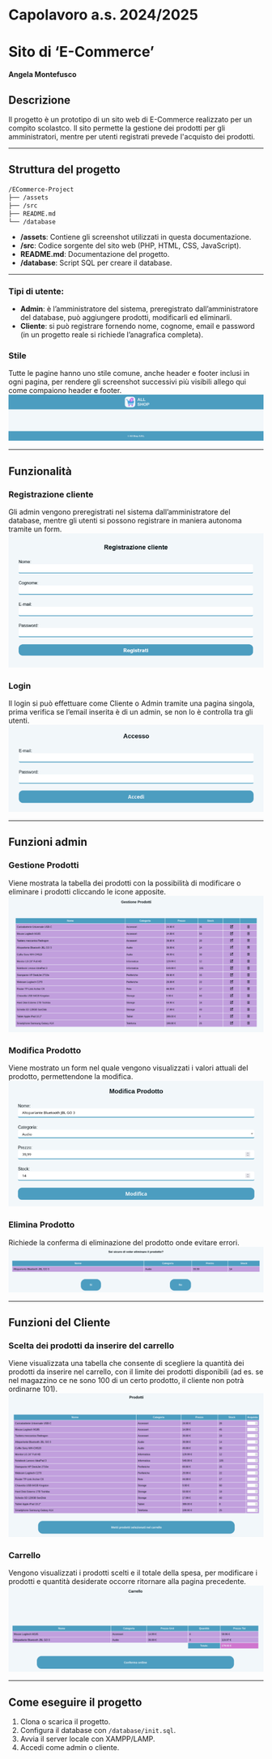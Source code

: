 # Capolavoro a.s. 2024/2025
# Sito di ‘E-Commerce’
**Angela Montefusco**

## Descrizione
Il progetto è un prototipo di un sito web di E-Commerce 
realizzato per un compito scolastco. Il sito permette la gestione dei prodotti per gli amministratori, mentre per utenti registrati prevede l'acquisto dei prodotti.

---

## Struttura del progetto
```
/ECommerce-Project
├── /assets
├── /src
├── README.md
└── /database
```
- **/assets**: Contiene gli screenshot utilizzati in questa documentazione.
- **/src**: Codice sorgente del sito web (PHP, HTML, CSS, JavaScript).
- **README.md**: Documentazione del progetto.
- **/database**: Script SQL per creare il database.

---

### Tipi di utente:
- **Admin**: è l’amministratore del sistema, preregistrato dall’amministratore del database, può aggiungere prodotti, modificarli ed eliminarli.
- **Cliente**: si può registrare fornendo nome, cognome, email e password (in un progetto reale si richiede l’anagrafica completa).

### Stile
Tutte le pagine hanno uno stile comune, anche header e footer inclusi in ogni pagina, per rendere gli screenshot successivi più visibili allego qui come compaiono header e footer.
![Base](assets/Base.png)

---

## Funzionalità

### Registrazione cliente
Gli admin vengono preregistrati nel sistema dall’amministratore del database, mentre gli utenti si possono registrare in maniera autonoma tramite un form.
![Registrazione](assets/Registrazione.png)

### Login
Il login si può effettuare come Cliente o Admin tramite una pagina singola, prima verifica se l’email inserita è di un admin, se non lo è controlla tra gli utenti.
![Accesso](assets/Accesso.png)

---

## Funzioni admin

### Gestione Prodotti
Viene mostrata la tabella dei prodotti con la possibilità di modificare o eliminare i prodotti cliccando le icone apposite.
![Gestione Prodotti](assets/Gestione%20Prodotti.png)

### Modifica Prodotto
Viene mostrato un form nel quale vengono visualizzati i valori attuali del prodotto, permettendone la modifica.
![Modifica Prodotto](assets/Modifica%20Prodotto.png)

### Elimina Prodotto
Richiede la conferma di eliminazione del prodotto onde evitare errori.
![Elimina Prodotto](assets/Elimina%20Prodotto.png)

---

## Funzioni del Cliente

### Scelta dei prodotti da inserire del carrello
Viene visualizzata una tabella che consente di scegliere la quantità dei prodotti da inserire nel carrello, con il limite dei prodotti disponibili (ad es. se nel magazzino ce ne sono 100 di un certo prodotto, il cliente non potrà ordinarne 101).
![Prodotti](assets/Prodotti.png)

### Carrello
Vengono visualizzati i prodotti scelti e il totale della spesa, per modificare i prodotti e quantità desiderate occorre ritornare alla pagina precedente.
![Carrello](assets/Carrello.png)

---
## Come eseguire il progetto
1. Clona o scarica il progetto.
2. Configura il database con `/database/init.sql`.
3. Avvia il server locale con XAMPP/LAMP.
4. Accedi come admin o cliente.